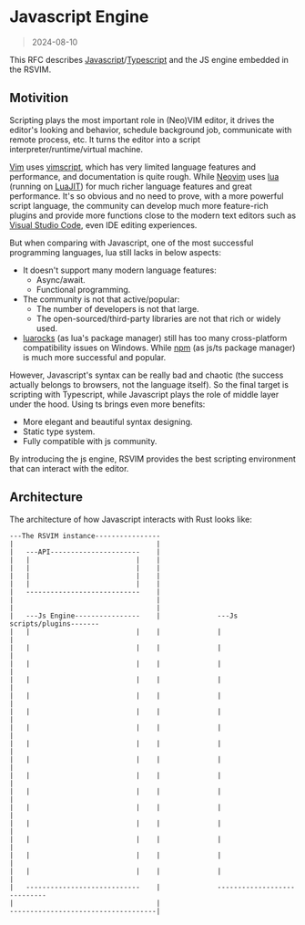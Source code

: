 # Javascript Engine

> 2024-08-10

This RFC describes [Javascript](https://en.wikipedia.org/wiki/JavaScript)/[Typescript](https://www.typescriptlang.org/) and the JS engine embedded in the RSVIM.

## Motivition

Scripting plays the most important role in (Neo)VIM editor, it drives the editor's looking and behavior, schedule background job, communicate with remote process, etc. It turns the editor into a script interpreter/runtime/virtual machine.

[Vim](https://www.vim.org/) uses [vimscript](https://www.vim.org/scripts/), which has very limited language features and performance, and documentation is quite rough. While [Neovim](https://neovim.io/) uses [lua](https://www.lua.org/) (running on [LuaJIT](https://luajit.org/)) for much richer language features and great performance. It's so obvious and no need to prove, with a more powerful script language, the community can develop much more feature-rich plugins and provide more functions close to the modern text editors such as [Visual Studio Code](https://code.visualstudio.com/), even IDE editing experiences.

But when comparing with Javascript, one of the most successful programming languages, lua still lacks in below aspects:

- It doesn't support many modern language features:
  - Async/await.
  - Functional programming.
- The community is not that active/popular:
  - The number of developers is not that large.
  - The open-sourced/third-party libraries are not that rich or widely used.
- [luarocks](https://luarocks.org/) (as lua's package manager) still has too many cross-platform compatibility issues on Windows. While [npm](https://www.npmjs.com/) (as js/ts package manager) is much more successful and popular.

However, Javascript's syntax can be really bad and chaotic (the success actually belongs to browsers, not the language itself). So the final target is scripting with Typescript, while Javascript plays the role of middle layer under the hood. Using ts brings even more benefits:

- More elegant and beautiful syntax designing.
- Static type system.
- Fully compatible with js community.

By introducing the js engine, RSVIM provides the best scripting environment that can interact with the editor.

## Architecture

The architecture of how Javascript interacts with Rust looks like:

```text
---The RSVIM instance----------------
|                                   |
|   ---API----------------------    |
|   |                          |    |
|   |                          |    |
|   |                          |    |
|   |                          |    |
|   ----------------------------    |
|                                   |
|                                   |
|   ---Js Engine----------------    |              ---Js scripts/plugins-------
|   |                          |    |              |                          |
|   |                          |    |              |                          |
|   |                          |    |              |                          |
|   |                          |    |              |                          |
|   |                          |    |              |                          |
|   |                          |    |              |                          |
|   |                          |    |              |                          |
|   |                          |    |              |                          |
|   |                          |    |              |                          |
|   |                          |    |              |                          |
|   |                          |    |              |                          |
|   |                          |    |              |                          |
|   |                          |    |              |                          |
|   |                          |    |              |                          |
|   |                          |    |              |                          |
|   |                          |    |              |                          |
|   ----------------------------    |              ----------------------------
|                                   |
------------------------------------|
```
